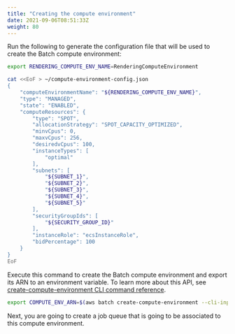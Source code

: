 ```yaml
---
title: "Creating the compute environment"
date: 2021-09-06T08:51:33Z
weight: 80
---
```


Run the following to generate the configuration file that will be used to create the Batch compute environment:

```bash
export RENDERING_COMPUTE_ENV_NAME=RenderingComputeEnvironment

cat <<EoF > ~/compute-environment-config.json
{
    "computeEnvironmentName": "${RENDERING_COMPUTE_ENV_NAME}",
    "type": "MANAGED",
    "state": "ENABLED",
    "computeResources": {
        "type": "SPOT",
        "allocationStrategy": "SPOT_CAPACITY_OPTIMIZED",
        "minvCpus": 0,
        "maxvCpus": 256,
        "desiredvCpus": 100,
        "instanceTypes": [
            "optimal"
        ],
        "subnets": [
            "${SUBNET_1}",
            "${SUBNET_2}",
            "${SUBNET_3}",
            "${SUBNET_4}",
            "${SUBNET_5}"
        ],
        "securityGroupIds": [
            "${SECURITY_GROUP_ID}"
        ],
        "instanceRole": "ecsInstanceRole",
        "bidPercentage": 100
    }
}
EoF
```

Execute this command to create the Batch compute environment and export its ARN to an environment variable. To learn more about this API, see [create-compute-environment CLI command reference](https://docs.aws.amazon.com/cli/latest/reference/batch/create-compute-environment.html).

```bash
export COMPUTE_ENV_ARN=$(aws batch create-compute-environment --cli-input-json file://compute-environment-config.json | jq -r '.computeEnvironmentArn')
```

Next, you are going to create a job queue that is going to be associated to this compute environment.
